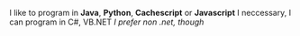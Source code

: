 I like to program in **Java**, **Python**, **Cachescript** or **Javascript**
I neccessary, I can program in C#, VB.NET
*I prefer non .net, though*
